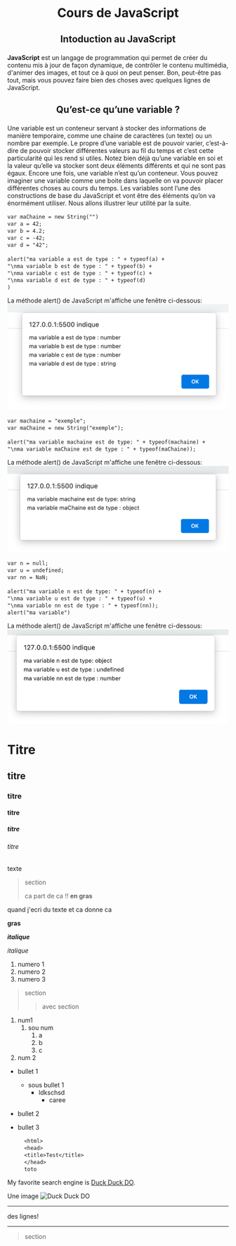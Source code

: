 # <p align= "center"> Cours de JavaScript  </p>
   ## <p align= "center"> Intoduction au JavaScript </p>  
   **JavaScript** est un langage de programmation qui permet de créer du contenu mis à jour de façon dynamique, de contrôler le contenu multimédia, d'animer des images, et tout ce à quoi on peut penser. Bon, peut-être pas tout, mais vous pouvez faire bien des choses avec quelques lignes de JavaScript.
   ## <p align= "center"> Qu’est-ce qu’une variable ? </p>  
   Une variable est un conteneur servant à stocker des informations de manière temporaire, comme une chaine de caractères (un texte) ou un nombre par exemple.
   Le propre d’une variable est de pouvoir varier, c’est-à-dire de pouvoir stocker différentes valeurs au fil du temps et c’est cette particularité qui les rend si utiles.
   Notez bien déjà qu’une variable en soi et la valeur qu’elle va stocker sont deux éléments différents et qui ne sont pas égaux. Encore une fois, une variable n’est qu’un conteneur. Vous pouvez imaginer une variable comme une boite dans laquelle on va pouvoir placer différentes choses au cours du temps.
   Les variables sont l’une des constructions de base du JavaScript et vont être des éléments qu’on va énormément utiliser. Nous allons illustrer leur utilité par la suite.
 


```
var maChaine = new String("")
var a = 42;
var b = 4.2;
var c = -42;
var d = "42";

alert("ma variable a est de type : " + typeof(a) +
"\nma variable b est de type : " + typeof(b) +
"\nma variable c est de type : " + typeof(c) +
"\nma variable d est de type : " + typeof(d)
)
```

La méthode alert() de JavaScript m'affiche une fenêtre ci-dessous:
![affichage](https://github.com/Zuzanna06/coursJS/blob/main/img/alert-ma-variable-typ.jpg)


```
var machaine = "exemple";
var maChaine = new String("exemple");

alert("ma variable machaine est de type: " + typeof(machaine) +
"\nma variable maChaine est de type : " + typeof(maChaine));
```

La méthode alert() de JavaScript m'affiche une fenêtre ci-dessous:
![affichage](https://github.com/Zuzanna06/coursJS/blob/main/img/2.png)


```
var n = null;
var u = undefined;
var nn = NaN;

alert("ma variable n est de type: " + typeof(n) +
"\nma variable u est de type : " + typeof(u) +
"\nma variable nn est de type : " + typeof(nn));
alert("ma variable")
```

La méthode alert() de JavaScript m'affiche une fenêtre ci-dessous:
![affichage](https://github.com/Zuzanna06/coursJS/blob/main/img/3.png)




# Titre
## titre
### titre
#### titre
##### titre
###### titre
texte
> section
>
> ca part de ca !!
> **en gras**

quand j'ecri du texte
et ca donne ca

**gras**

***italique***

*italique*

1. numero 1
2. numero 2
3. numero 3

> section
>
> > avec section

1. num1
   1. sou num
      1. a
      2. b
      3. c
2. num 2


- bullet 1
  - sous bullet 1
    - ldkschsd
      - caree
  


- bullet 2
- bullet 3


        <html>
        <head>
        <title>Test</title>
        </head>
        toto

My favorite search engine is [Duck Duck DO](http://duckduck.com).


Une image ![Duck Duck DO](/img/banner_bg.jpg)


***
des lignes!
***
     

> section
